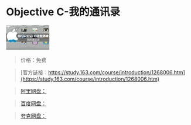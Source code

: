 # Objective C-我的通讯录

![img](../../../assets/study163/free/6631422907954791824.jpg)

> 价格：免费

> [官方链接：https://study.163.com/course/introduction/1268006.htm](https://study.163.com/course/introduction/1268006.htm)

> [阿里网盘：]()

> [百度网盘：]()

> [夸克网盘：]()
